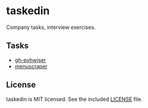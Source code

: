 # taskedin

Company tasks, interview exercises.

## Tasks

* [gh-pyhwjser](gh-pyhwjser/README.md)
* [menuscraper](menuscraper/README.md)

## License

taskedin is MIT licensed. See the included [LICENSE](LICENSE) file.
